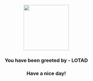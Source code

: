 <p align="center">
            <img src="https://raw.githubusercontent.com/PokeAPI/sprites/master/sprites/pokemon/270.png" width="150" height="150">
          </p>
          <h3 align="center">You have been greeted by - <b>LOTAD</b></h3>
          <h3 align="center">Have a nice day!</h3>
